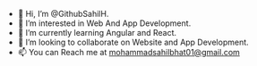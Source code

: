 - 👋 Hi, I’m @GithubSahilH.
- 👀 I’m interested in Web And App Development.
- 🌱 I’m currently learning Angular and React.
- 💞️ I’m looking to collaborate on Website and App Development.
- 📫 You can Reach me at mohammadsahilbhat01@gmail.com

<!---
GithubSahilH/GithubSahilH is a ✨ special ✨ repository because its `README.md` (this file) appears on your GitHub profile.
You can click the Preview link to take a look at your changes.
--->
